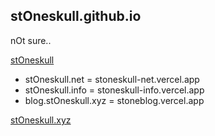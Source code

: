 ## stOneskull.github.io

nOt sure..

[stOneskull](https://github.com/stOneskull)

- stOneskull.net = stoneskull-net.vercel.app
- stOneskull.info = stoneskull-info.vercel.app
- blog.stOneskull.xyz = stoneblog.vercel.app

[stOneskull.xyz](https://stOneskull.xyz)
